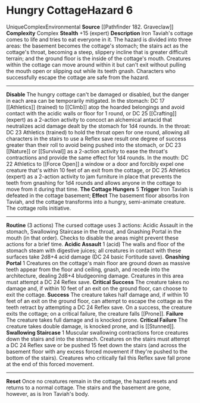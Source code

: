 ﻿---
ac: null
all_resistance: null
complexity: Complex
element: null
fortitude: null
hardness: null
hazard_type: Environmental
hp: null
id: '205'
immunity: null
level: '6'
name: Hungry Cottage
rarity: Unique
reflex: null
resistance: null
school: null
source: '[[DATABASE/source/Pathfinder 182. Graveclaw|Pathfinder #182: Graveclaw]]'
trait:
- '[[DATABASE/trait/Complex|Complex]]'
- '[[DATABASE/trait/Environmental|Environmental]]'
- '[[DATABASE/trait/Unique|Unique]]'
type: Hazard
weakness: null
will: null

---
# Hungry Cottage<span class="item-type">Hazard 6</span>

<span class="trait-unique item-trait">Unique</span><span class="item-trait">Complex</span><span class="item-trait">Environmental</span>
**Source** [[Pathfinder 182. Graveclaw]]
**Complexity** Complex
**Stealth** +15 (expert)
**Description** Iron Taviah's cottage comes to life and tries to eat everyone in it. The hazard is divided into three areas: the basement becomes the cottage's stomach; the stairs act as the cottage's throat, becoming a steep, slippery incline that is greater difficult terrain; and the ground floor is the inside of the cottage's mouth. Creatures within the cottage can move around within it but can't exit without pulling the mouth open or slipping out while its teeth gnash. Characters who successfully escape the cottage are safe from the hazard.

---
**Disable** The hungry cottage can't be damaged or disabled, but the danger in each area can be temporarily mitigated. In the stomach: DC 17 [[Athletics]] (trained) to [[Climb]] atop the hoarded belongings and avoid contact with the acidic walls or floor for 1 round, or DC 25 [[Crafting]] (expert) as a 2-action activity to concoct an alchemical antacid that neutralizes acid damage dealt by the stomach for 1d4 rounds. In the throat: DC 23 Athletics (trained) to hold the throat open for one round, allowing all characters in the stairs to use a Reflex save result one degree of success greater than their roll to avoid being pushed into the stomach, or DC 23 [[Nature]] or [[Survival]] as a 2-action activity to ease the throat's contractions and provide the same effect for 1d4 rounds. In the mouth: DC 22 Athletics to [[Force Open]] a window or a door and forcibly expel one creature that's within 10 feet of an exit from the cottage, or DC 25 Athletics (expert) as a 2-action activity to jam furniture in place that prevents the teeth from gnashing for 1d4 rounds and allows anyone in the cottage to move from it during that time.
**The Cottage Hungers** <span class="action-icon">5</span> **Trigger** Iron Taviah is defeated in the cottage basement; **Effect** The basement floor absorbs Iron Taviah, and the cottage transforms into a hungry, semi-animate creature. The cottage rolls initiative.

---
**Routine** (3 actions) The cursed cottage uses 3 actions: Acidic Assault in the stomach, Swallowing Staircase in the throat, and Gnashing Portal in the mouth (in that order). Checks to disable the areas might prevent these actions for a brief time.
 **Acidic Assault** <span class="action-icon">1</span> (acid) The walls and floor of the stomach steam with digestive juices; all creatures in contact with these surfaces take 2d8+4 acid damage (DC 24 basic Fortitude save).
 **Gnashing Portal** <span class="action-icon">1</span> Creatures on the cottage's main floor are ground down as massive teeth appear from the floor and ceiling, gnash, and recede into the architecture, dealing 2d8+4 bludgeoning damage. Creatures in this area must attempt a DC 24 Reflex save. 
**Critical Success** The creature takes no damage and, if within 10 feet of an exit on the ground floor, can choose to exit the cottage.
**Success** The creature takes half damage and, if within 10 feet of an exit on the ground floor, can attempt to escape the cottage as the teeth retract by attempting a DC 24 Reflex save. On a success, the creature exits the cottage; on a critical failure, the creature falls [[Prone]].
**Failure** The creature takes full damage and is knocked prone.
**Critical Failure** The creature takes double damage, is knocked prone, and is [[Stunned]].
 **Swallowing Staircase** <span class="action-icon">1</span> Muscular swallowing contractions force creatures down the stairs and into the stomach. Creatures on the stairs must attempt a DC 24 Reflex save or be pushed 15 feet down the stairs (and across the basement floor with any excess forced movement if they're pushed to the bottom of the stairs). Creatures who critically fail this Reflex save fall prone at the end of this forced movement.

---
**Reset** Once no creatures remain in the cottage, the hazard resets and returns to a normal cottage. The stairs and the basement are gone, however, as is Iron Taviah's body.